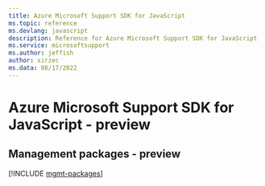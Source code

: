 ```yaml
---
title: Azure Microsoft Support SDK for JavaScript
ms.topic: reference
ms.devlang: javascript
description: Reference for Azure Microsoft Support SDK for JavaScript
ms.service: microsoftsupport
ms.author: jeffish
author: xirzec
ms.data: 08/17/2022
---
```

# Azure Microsoft Support SDK for JavaScript - preview

## Management packages - preview
[!INCLUDE [mgmt-packages](microsoft-support-mgmt-index.md)]
